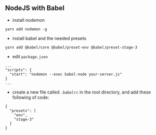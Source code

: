 ## NodeJS with Babel

- install nodemon
```
yarn add nodemon -g
```

- install babel and the needed presets
```
yarn add @babel/core @babel/preset-env @babel/preset-stage-3
```

- edit `package.json`
```
...
"scripts": {
  "start": "nodemon --exec babel-node your-server.js"
}
...
```

- create a new file called `.babelrc` in the root directory, and add these following of code:
```
{
  "presets": [
    "env",
    "stage-3"
  ]
}
```
